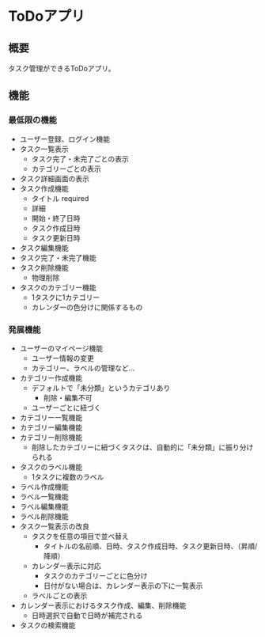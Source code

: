 # ToDoアプリ
## 概要
タスク管理ができるToDoアプリ。

## 機能
### 最低限の機能
- ユーザー登録、ログイン機能
- タスク一覧表示
  - タスク完了・未完了ごとの表示
  - カテゴリーごとの表示
- タスク詳細画面の表示
- タスク作成機能
  - タイトル required
  - 詳細
  - 開始・終了日時
  - タスク作成日時
  - タスク更新日時
- タスク編集機能
- タスク完了・未完了機能
- タスク削除機能
  - 物理削除
- タスクのカテゴリー機能
  - 1タスクに1カテゴリー
  - カレンダーの色分けに関係するもの

### 発展機能
- ユーザーのマイページ機能
  - ユーザー情報の変更
  - カテゴリー、ラベルの管理など…
- カテゴリー作成機能
  - デフォルトで「未分類」というカテゴリあり
    - 削除・編集不可
  - ユーザーごとに紐づく
- カテゴリー一覧機能
- カテゴリー編集機能
- カテゴリー削除機能
  - 削除したカテゴリーに紐づくタスクは、自動的に「未分類」に振り分けられる
- タスクのラベル機能
  - 1タスクに複数のラベル
- ラベル作成機能
- ラベル一覧機能
- ラベル編集機能
- ラベル削除機能
- タスク一覧表示の改良
  - タスクを任意の項目で並べ替え
    - タイトルの名前順、日時、タスク作成日時、タスク更新日時、（昇順/降順）
  - カレンダー表示に対応
    - タスクのカテゴリーごとに色分け
    - 日付がない場合は、カレンダー表示の下に一覧表示
  - ラベルごとの表示
- カレンダー表示におけるタスク作成、編集、削除機能
  - 日時選択で自動で日時が補完される
- タスクの検索機能
